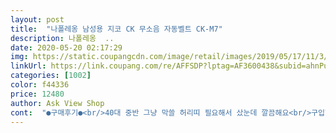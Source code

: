 ```yaml
---
layout: post 
title:  "나폴레옹 남성용 지코 CK 무소음 자동벨트 CK-M7" 
description: 나폴레옹  ..
date: 2020-05-20 02:17:29 
img: https://static.coupangcdn.com/image/retail/images/2019/05/17/11/3/d719316d-82f2-4454-90c4-4a3b63f1c5ea.jpg 
linkUrl: https://link.coupang.com/re/AFFSDP?lptag=AF3600438&subid=ahnPublicAsk&pageKey=223035098&itemId=700045845&vendorItemId=4786916694&traceid=V0-113-afcec56a1f2b2293 
categories: [1002] 
color: f44336 
price: 12480 
author: Ask View Shop 
cont:  "●구매후기●<br/>40대 중반 그냥 막쓸 허리띠 필요해서 샀눈데 깔끔해요<br/>구입했는디<br/>길이는 적당하네요.<br/> 좀 허리둘레 있으신분은 짧은감이 있을 것 같네요 .<br/> 착용감 좋고  허리잘 잡아준대요 ㅎ<br/>벨트 디게 좋아요<br/>벨트 필요했어<br/>와 <br/>이중포장 ㅎㅎ 안전하게 잘 왔어요.<br/><br/>" 
---
```

